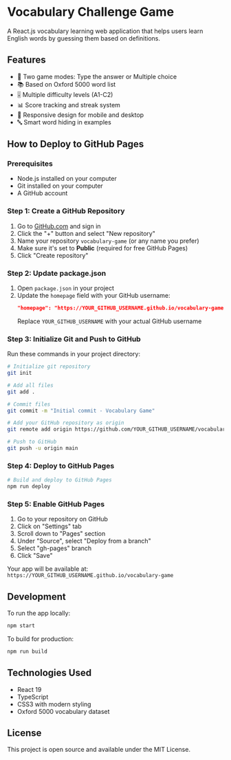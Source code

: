 # Vocabulary Challenge Game

A React.js vocabulary learning web application that helps users learn English words by guessing them based on definitions.

## Features

- 🎯 Two game modes: Type the answer or Multiple choice
- 📚 Based on Oxford 5000 word list
- 🎚️ Multiple difficulty levels (A1-C2)
- 📊 Score tracking and streak system
- 📱 Responsive design for mobile and desktop
- 🔤 Smart word hiding in examples

## How to Deploy to GitHub Pages

### Prerequisites
- Node.js installed on your computer
- Git installed on your computer
- A GitHub account

### Step 1: Create a GitHub Repository
1. Go to [GitHub.com](https://github.com) and sign in
2. Click the "+" button and select "New repository"
3. Name your repository `vocabulary-game` (or any name you prefer)
4. Make sure it's set to **Public** (required for free GitHub Pages)
5. Click "Create repository"

### Step 2: Update package.json
1. Open `package.json` in your project
2. Update the `homepage` field with your GitHub username:
   ```json
   "homepage": "https://YOUR_GITHUB_USERNAME.github.io/vocabulary-game"
   ```
   Replace `YOUR_GITHUB_USERNAME` with your actual GitHub username

### Step 3: Initialize Git and Push to GitHub
Run these commands in your project directory:

```bash
# Initialize git repository
git init

# Add all files
git add .

# Commit files
git commit -m "Initial commit - Vocabulary Game"

# Add your GitHub repository as origin
git remote add origin https://github.com/YOUR_GITHUB_USERNAME/vocabulary-game.git

# Push to GitHub
git push -u origin main
```

### Step 4: Deploy to GitHub Pages
```bash
# Build and deploy to GitHub Pages
npm run deploy
```

### Step 5: Enable GitHub Pages
1. Go to your repository on GitHub
2. Click on "Settings" tab
3. Scroll down to "Pages" section
4. Under "Source", select "Deploy from a branch"
5. Select "gh-pages" branch
6. Click "Save"

Your app will be available at: `https://YOUR_GITHUB_USERNAME.github.io/vocabulary-game`

## Development

To run the app locally:

```bash
npm start
```

To build for production:

```bash
npm run build
```

## Technologies Used

- React 19
- TypeScript
- CSS3 with modern styling
- Oxford 5000 vocabulary dataset

## License

This project is open source and available under the MIT License.
